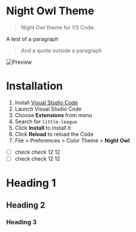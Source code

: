 # Night Owl Theme

> Night Owl theme for VS Code.

A test of a paragraph

> And a quote outside a paragraph

![Preview](images/preview.gif)

# Installation

1.  Install [Visual Studio Code](https://code.visualstudio.com/)
2.  Launch Visual Studio Code
3.  Choose **Extensions** from menu
4.  Search for `little-league`
5.  Click **Install** to install it
6.  Click **Reload** to reload the Code
7.  File > Preferences > Color Theme > **Night Owl**

-[ ] check check 12 12
-[ ] check check 12 12

Heading 1
========

Heading 2
--------------

### Heading 3